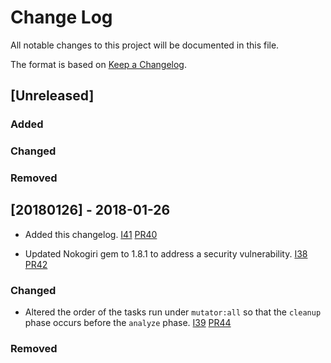 # Change Log

All notable changes to this project will be documented in this file.

The format is based on [Keep a Changelog](http://keepachangelog.com/en/1.0.0/).

## [Unreleased]

### Added

### Changed

### Removed

## [20180126] - 2018-01-26

- Added this changelog.
  [I41](https://github.com/dinj-oss/mutator_rails/issues/41) [PR40]
  
- Updated Nokogiri gem to 1.8.1 to address a security vulnerability.
  [I38](https://github.com/dinj-oss/mutator_rails/issues/38) [PR42]

### Changed

- Altered the order of the tasks run under `mutator:all` so that the `cleanup`
  phase occurs before the `analyze` phase.
  [I39](https://github.com/dinj-oss/mutator_rails/issues/39) [PR44] 

### Removed



[PR40]: https://github.com/dinj-oss/mutator_rails/pull/40
[PR42]: https://github.com/dinj-oss/mutator_rails/pull/42
[PR44]: https://github.com/dinj-oss/mutator_rails/pull/44
